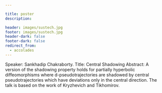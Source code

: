 ```yaml
---

title: poster
description: 

header: images/sustech.jpg
footer: images/sustech.jpg
header-dark: false
footer-dark: false
redirect_from:
  - accolades
---
```



Speaker: Sankhadip Chakraborty.
Title: Central Shadowing
Abstract: A version of the shadowing property holds for partially hyperbolic diffeomorphisms where d-pseudotrajectories are shadowed by central pseudotrajectories which have deviations only in the central direction. The talk is based on the work of Kryzhevich and Tikhomirov.
